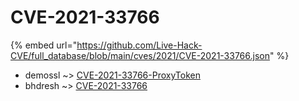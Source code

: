 # CVE-2021-33766
{% embed url="https://github.com/Live-Hack-CVE/full_database/blob/main/cves/2021/CVE-2021-33766.json" %}

* demossl ~> [CVE-2021-33766-ProxyToken](https://www.alice-snow.ru/2021/database/cve-2021-33766/cve-2021-33766-proxytoken-demossl)
* bhdresh ~> [CVE-2021-33766](https://www.alice-snow.ru/2021/database/cve-2021-33766/cve-2021-33766-bhdresh)